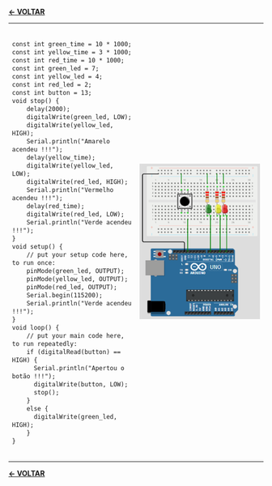 [**<- VOLTAR**](https://github.com/Leandro-Cardoso/Univassouras-IOT)

<table>
  <tr>
    <td width="50%">
      <pre><code>
const int green_time = 10 * 1000;
const int yellow_time = 3 * 1000;
const int red_time = 10 * 1000;
const int green_led = 7;
const int yellow_led = 4;
const int red_led = 2;
const int button = 13;
void stop() {
    delay(2000);
    digitalWrite(green_led, LOW);
    digitalWrite(yellow_led, HIGH);
    Serial.println("Amarelo acendeu !!!");
    delay(yellow_time);
    digitalWrite(yellow_led, LOW);
    digitalWrite(red_led, HIGH);
    Serial.println("Vermelho acendeu !!!");
    delay(red_time);
    digitalWrite(red_led, LOW);
    Serial.println("Verde acendeu !!!");
}
void setup() {
    // put your setup code here, to run once:
    pinMode(green_led, OUTPUT);
    pinMode(yellow_led, OUTPUT);
    pinMode(red_led, OUTPUT);
    Serial.begin(115200);
    Serial.println("Verde acendeu !!!");
}
void loop() {
    // put your main code here, to run repeatedly:
    if (digitalRead(button) == HIGH) {
      Serial.println("Apertou o botão !!!");
      digitalWrite(button, LOW);
      stop();
    }
    else {
      digitalWrite(green_led, HIGH);
    }
}
      </code></pre>
    </td>
    <td width="50%">
      <img src="arduino.png" alt="Descrição da Imagem">
    </td>
  </tr>
</table>

[**<- VOLTAR**](https://github.com/Leandro-Cardoso/Univassouras-IOT)
